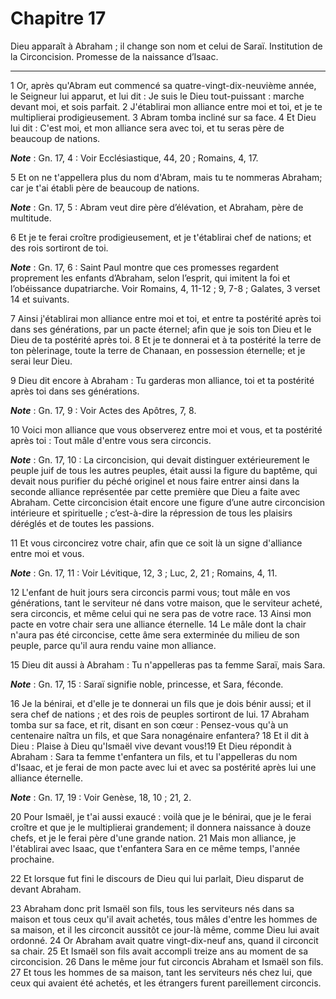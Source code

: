 # Chapitre 17

Dieu apparaît à Abraham ; il change son nom et celui de Saraï.
Institution de la Circoncision.
Promesse de la naissance d’Isaac.

***

1 Or, après qu'Abram eut commencé sa quatre-vingt-dix-neuvième année, le Seigneur lui apparut, et lui dit : Je suis le Dieu tout-puissant : marche devant moi, et sois parfait. 2 J'établirai mon alliance entre moi et toi, et je te multiplierai prodigieusement. 3 Abram tomba incliné sur sa face. 4 Et Dieu lui dit : C'est moi, et mon alliance sera avec toi, et tu seras père de beaucoup de nations.

***Note*** :  Gn. 17, 4 : Voir Ecclésiastique, 44, 20 ; Romains, 4, 17.

5 Et on ne t'appellera plus du nom d'Abram, mais tu te nommeras Abraham; car je t'ai établi père de beaucoup de nations.

***Note*** :  Gn. 17, 5 : Abram veut dire père d’élévation, et Abraham, père de multitude.

6 Et je te ferai croître prodigieusement, et je t'établirai chef de nations; et des rois sortiront de toi.

***Note*** :  Gn. 17, 6 : Saint Paul montre que ces promesses regardent proprement les enfants d’Abraham, selon l’esprit, qui imitent la foi et l’obéissance dupatriarche. Voir Romains, 4, 11-12 ; 9, 7-8 ; Galates, 3 verset 14 et suivants.

7 Ainsi j'établirai mon alliance entre moi et toi, et entre ta postérité après toi dans ses générations, par un pacte éternel; afin que je sois ton Dieu et le Dieu de ta postérité après toi. 8 Et je te donnerai et à ta postérité la terre de ton pèlerinage, toute la terre de Chanaan, en possession éternelle; et je serai leur Dieu.


9 Dieu dit encore à Abraham : Tu garderas mon alliance, toi et ta postérité après toi dans ses générations.

***Note*** :  Gn. 17, 9 : Voir Actes des Apôtres, 7, 8.

10 Voici mon alliance que vous observerez entre moi et vous, et ta postérité après toi : Tout mâle d'entre vous sera circoncis.

***Note*** :  Gn. 17, 10 : La circoncision, qui devait distinguer extérieurement le peuple juif de tous les autres peuples, était aussi la figure du baptême, qui devait nous purifier du péché originel et nous faire entrer ainsi dans la seconde alliance représentée par cette première que Dieu a faite avec Abraham. Cette circoncision était encore une figure d’une autre circoncision intérieure et spirituelle ; c’est-à-dire la répression de tous les plaisirs déréglés et de toutes les passions.

11 Et vous circoncirez votre chair, afin que ce soit là un signe d'alliance entre moi et vous.

***Note*** :  Gn. 17, 11 : Voir Lévitique, 12, 3 ; Luc, 2, 21 ; Romains, 4, 11.

12 L'enfant de huit jours sera circoncis parmi vous; tout mâle en vos générations, tant le serviteur né dans votre maison, que le serviteur acheté, sera circoncis, et même celui qui ne sera pas de votre race. 13 Ainsi mon pacte en votre chair sera une alliance éternelle. 14 Le mâle dont la chair n'aura pas été circoncise, cette âme sera exterminée du milieu de son peuple, parce qu'il aura rendu vaine mon alliance.


15 Dieu dit aussi à Abraham : Tu n'appelleras pas ta femme Saraï, mais Sara.

***Note*** :  Gn. 17, 15 : Saraï signifie noble, princesse, et Sara, féconde.

16 Je la bénirai, et d'elle je te donnerai un fils que je dois bénir aussi; et il sera chef de nations ; et des rois de peuples sortiront de lui. 17 Abraham tomba sur sa face, et rit, disant en son cœur : Pensez-vous qu'à un centenaire naîtra un fils, et que Sara nonagénaire enfantera? 18 Et il dit à Dieu : Plaise à Dieu qu'Ismaël vive devant vous!19 Et Dieu répondit à Abraham : Sara ta femme t'enfantera un fils, et tu l'appelleras du nom d'Isaac, et je ferai de mon pacte avec lui et avec sa postérité après lui une alliance éternelle.

***Note*** :  Gn. 17, 19 : Voir Genèse, 18, 10 ; 21, 2.

20 Pour Ismaël, je t'ai aussi exaucé : voilà que je le bénirai, que je le ferai croître et que je le multiplierai grandement; il donnera naissance à douze chefs, et je le ferai père d'une grande nation. 21 Mais mon alliance, je l'établirai avec Isaac, que t'enfantera Sara en ce même temps, l'année prochaine.


22 Et lorsque fut fini le discours de Dieu qui lui parlait, Dieu disparut de devant Abraham.


23 Abraham donc prit Ismaël son fils, tous les serviteurs nés dans sa maison et tous ceux qu'il avait achetés, tous mâles d'entre les hommes de sa maison, et il les circoncit aussitôt ce jour-là même, comme Dieu lui avait ordonné. 24 Or Abraham avait quatre vingt-dix-neuf ans, quand il circoncit sa chair. 25 Et Ismaël son fils avait accompli treize ans au moment de sa circoncision. 26 Dans le même jour fut circoncis Abraham et Ismaël son fils. 27 Et tous les hommes de sa maison, tant les serviteurs nés chez lui, que ceux qui avaient été achetés, et les étrangers furent pareillement circoncis.

